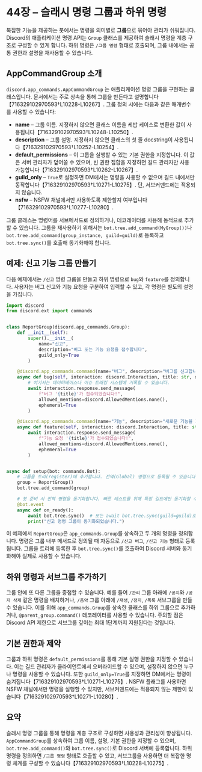 # 44장 – 슬래시 명령 그룹과 하위 명령

복잡한 기능을 제공하는 봇에서는 명령을 의미별로 **그룹**으로 묶어야 관리가 쉬워집니다. Discord의 애플리케이션 명령 API는 `Group` 클래스를 제공하여 슬래시 명령을 계층 구조로 구성할 수 있게 합니다. 하위 명령은 `/그룹 명령` 형태로 호출되며, 그룹 내에서는 공통 권한과 설명을 재사용할 수 있습니다.

## AppCommandGroup 소개

`discord.app_commands.AppCommandGroup` 는 애플리케이션 명령 그룹을 구현하는 클래스입니다. 문서에서는 주로 상속을 통해 그룹을 만든다고 설명합니다【716329102970593†L10228-L10267】. 그룹 정의 시에는 다음과 같은 매개변수를 사용할 수 있습니다:

* **name** – 그룹 이름. 지정하지 않으면 클래스 이름을 케밥 케이스로 변환한 값이 사용됩니다【716329102970593†L10248-L10250】.
* **description** – 그룹 설명. 지정하지 않으면 클래스의 첫 줄 docstring이 사용됩니다【716329102970593†L10252-L10254】.
* **default_permissions** – 이 그룹을 실행할 수 있는 기본 권한을 지정합니다. 이 값은 서버 관리자가 덮어쓸 수 있으며, 빈 권한 집합을 지정하면 길드 관리자만 사용 가능합니다【716329102970593†L10262-L10267】.
* **guild_only** – `True`로 설정하면 DM에서는 명령을 사용할 수 없으며 길드 내에서만 동작합니다【716329102970593†L10271-L10275】. 단, 서브커맨드에는 적용되지 않습니다.
* **nsfw** – NSFW 채널에서만 사용하도록 제한할지 여부입니다【716329102970593†L10277-L10280】.

그룹 클래스는 명령어를 서브메서드로 정의하거나, 데코레이터를 사용해 동적으로 추가할 수 있습니다. 그룹을 재사용하기 위해서는 `bot.tree.add_command(MyGroup())`나 `bot.tree.add_command(group_instance, guild=guild)`로 등록하고 `bot.tree.sync()`를 호출해 동기화해야 합니다.

## 예제: 신고 기능 그룹 만들기

다음 예제에서는 `/신고` 명령 그룹을 만들고 하위 명령으로 `bug`와 `feature`를 정의합니다. 사용자는 버그 신고와 기능 요청을 구분하여 입력할 수 있고, 각 명령은 별도의 설명을 가집니다.

```python
import discord
from discord.ext import commands


class ReportGroup(discord.app_commands.Group):
    def __init__(self):
        super().__init__(
            name="신고",
            description="버그 또는 기능 요청을 접수합니다",
            guild_only=True
        )

    @discord.app_commands.command(name="버그", description="버그를 신고합니다")
    async def bug(self, interaction: discord.Interaction, title: str, description: str):
        # 여기서는 데이터베이스나 이슈 트래킹 시스템에 기록할 수 있습니다.
        await interaction.response.send_message(
            f"버그 '{title}'가 접수되었습니다!", 
            allowed_mentions=discord.AllowedMentions.none(),
            ephemeral=True
        )

    @discord.app_commands.command(name="기능", description="새로운 기능을 제안합니다")
    async def feature(self, interaction: discord.Interaction, title: str, description: str):
        await interaction.response.send_message(
            f"기능 요청 '{title}'가 접수되었습니다!", 
            allowed_mentions=discord.AllowedMentions.none(),
            ephemeral=True
        )


async def setup(bot: commands.Bot):
    # 그룹을 트리(register)에 추가합니다. 전역(Global) 명령으로 등록될 수 있습니다.
    group = ReportGroup()
    bot.tree.add_command(group)

    # 봇 준비 시 전역 명령을 동기화합니다. 빠른 테스트를 위해 특정 길드에만 동기화할 수도 있습니다.
    @bot.event
    async def on_ready():
        await bot.tree.sync()  # 또는 await bot.tree.sync(guild=guild)로 특정 길드에만 배포
        print("신고 명령 그룹이 동기화되었습니다.")
```

이 예제에서 `ReportGroup`은 `app_commands.Group`를 상속하고 두 개의 명령을 정의합니다. 명령은 그룹 내부 메서드로 정의될 때 자동으로 `/신고 버그`, `/신고 기능` 형태로 등록됩니다. 그룹을 트리에 등록한 후 `bot.tree.sync()`를 호출하여 Discord 서버와 동기화해야 실제로 사용할 수 있습니다.

## 하위 명령과 서브그룹 추가하기

그룹 안에 또 다른 그룹을 중첩할 수 있습니다. 예를 들어 `/관리` 그룹 아래에 `/공지`와 `/공지 삭제` 같은 명령을 배치하거나, `/음악` 그룹 아래에 `/재생`, `/정지`, `/목록` 서브그룹을 만들 수 있습니다. 이를 위해 `app_commands.Group`를 상속한 클래스를 하위 그룹으로 추가하거나, `@parent_group.command()` 데코레이터를 사용할 수 있습니다. 주의할 점은 Discord API 제한으로 서브그룹 깊이는 최대 1단계까지 지원된다는 것입니다.

## 기본 권한과 제약

그룹과 하위 명령은 `default_permissions`를 통해 기본 실행 권한을 지정할 수 있습니다. 이는 길드 관리자가 클라이언트에서 오버라이드할 수 있으며, 설정하지 않으면 누구나 명령을 사용할 수 있습니다. 또한 `guild_only=True`를 지정하면 DM에서는 명령이 숨겨집니다【716329102970593†L10271-L10275】. NSFW 플래그를 사용하면 NSFW 채널에서만 명령을 실행할 수 있지만, 서브커맨드에는 적용되지 않는 제한이 있습니다【716329102970593†L10271-L10280】.

## 요약

슬래시 명령 그룹을 통해 명령을 계층 구조로 구성하면 사용성과 관리성이 향상됩니다. `AppCommandGroup`를 상속하여 그룹 이름, 설명, 기본 권한을 지정할 수 있으며, `bot.tree.add_command()`와 `bot.tree.sync()`로 Discord 서버에 등록합니다. 하위 명령을 정의하면 `/그룹 명령` 형태로 호출할 수 있고, 서브그룹을 사용하면 더 복잡한 명령 체계를 구성할 수 있습니다【716329102970593†L10228-L10275】.